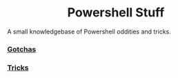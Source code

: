 <h1 align="center">Powershell Stuff</h1>

A small knowledgebase of Powershell oddities and tricks.

### [Gotchas](gotchas.html)

### [Tricks](tricks.html)
